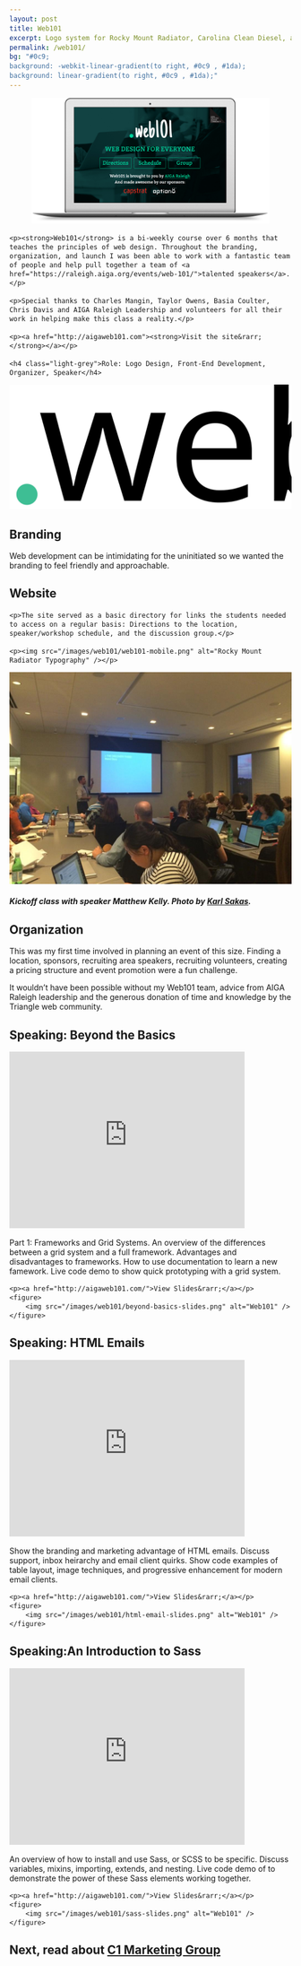 ```yaml
---
layout: post
title: Web101
excerpt: Logo system for Rocky Mount Radiator, Carolina Clean Diesel, and HeavyDutyCoolingParts.com
permalink: /web101/
bg: "#0c9;
background: -webkit-linear-gradient(to right, #0c9 , #1da);
background: linear-gradient(to right, #0c9 , #1da);"
---
```

<section>
    <figure class="overlap">
        <img src="/images/web101/website.png" alt="Web101" />
    </figure>
    
    
    <p><strong>Web101</strong> is a bi-weekly course over 6 months that teaches the principles of web design. Throughout the branding, organization, and launch I was been able to work with a fantastic team of people and help pull together a team of <a href="https://raleigh.aiga.org/events/web-101/">talented speakers</a>.</p>
    
    <p>Special thanks to Charles Mangin, Taylor Owens, Basia Coulter, Chris Davis and AIGA Raleigh Leadership and volunteers for all their work in helping make this class a reality.</p>
    
    <p><a href="http://aigaweb101.com"><strong>Visit the site&rarr;</strong></a></p>

    <h4 class="light-grey">Role: Logo Design, Front-End Development, Organizer, Speaker</h4>
</section>

<section>
    <div class="row centered">
        <div class="half">
            <img src="/images/web101/logo.svg" alt="Web101 Logo" class="mob-pad" />
        </div>
        <div class="half">
            <h2>Branding</h2>
            <p>Web development can be intimidating for the uninitiated so we wanted the branding to feel friendly and approachable.</p>
        </div>
    </div>
</section>

<section>
    <h2>Website</h2>
    
    <p>The site served as a basic directory for links the students needed to access on a regular basis: Directions to the location, speaker/workshop schedule, and the discussion group.</p>
    
    <p><img src="/images/web101/web101-mobile.png" alt="Rocky Mount Radiator Typography" /></p>

</section>

<section>
    <div class="row centered">
        <div class="half">
            <img src="/images/web101/turnout.jpg" alt="Web101 Students" />
            <h5>Kickoff class with speaker Matthew Kelly. Photo by <a href="http://sakasandcompany.com/">Karl Sakas</a>.</h5>
        </div>
        <div class="half">
            <h2>Organization</h2>
            <p>This was my first time involved in planning an event of this size. Finding a location, sponsors, recruiting area speakers, recruiting volunteers, creating a pricing structure and event promotion were a fun challenge.</p>
            <p>It wouldn&rsquo;t have been possible without my Web101 team, advice from AIGA Raleigh leadership and the generous donation of time and knowledge by the Triangle web community.</p>
        </div>
    </div>
</section>

<section>
    <h2>Speaking: Beyond the Basics</h2>
    <div class="video">
        <div class="video-wrapper">
            <iframe width="420" height="315" src="https://www.youtube.com/embed/kdxAENnyF0g" frameborder="0" allowfullscreen></iframe>
        </div>
    </div>
    <p>Part 1: Frameworks and Grid Systems. An overview of the differences between a grid system and a full framework. Advantages and disadvantages to frameworks. How to use documentation to learn a new famework. Live code demo to show quick prototyping with a grid system.</p>
    
    <p><a href="http://aigaweb101.com/">View Slides&rarr;</a></p>
    <figure>
        <img src="/images/web101/beyond-basics-slides.png" alt="Web101" />
    </figure>
    
</section>

<section>
    <h2>Speaking: HTML Emails</h2>
    <div class="video">
        <div class="video-wrapper">
            <iframe width="420" height="315" src="https://www.youtube.com/embed/_BExVBrdNpQ" frameborder="0" allowfullscreen=""></iframe>
        </div>
    </div>
    <p>Show the branding and marketing advantage of HTML emails. Discuss support, inbox heirarchy and email client quirks. Show code examples of table layout, image techniques, and progressive enhancement for modern email clients.</p>
    
    <p><a href="http://aigaweb101.com/">View Slides&rarr;</a></p>
    <figure>
        <img src="/images/web101/html-email-slides.png" alt="Web101" />
    </figure>
    
    
</section>

<section>
    <h2>Speaking:An Introduction to Sass</h2>
    <div class="video">
        <div class="video-wrapper">
            <iframe width="420" height="315" src="https://www.youtube.com/embed/qD07inTBtOY" frameborder="0" allowfullscreen=""></iframe>
        </div>
    </div>
    <p>An overview of how to install and use Sass, or SCSS to be specific. Discuss variables, mixins, importing, extends, and nesting. Live code demo of to demonstrate the power of these Sass elements working together.</p>
    
    <p><a href="http://aigaweb101.com/">View Slides&rarr;</a></p>
    <figure>
        <img src="/images/web101/sass-slides.png" alt="Web101" />
    </figure>
</section>
<section class="next" onclick="location.href='/c1mg/';">
    <h2>Next, read about <a href="/c1mg/">C1&nbsp;Marketing&nbsp;Group</a></h2>
</section>